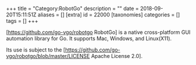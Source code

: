 +++
title = "Category:RobotGo"
description = ""
date = 2018-09-20T15:11:51Z
aliases = []
[extra]
id = 22000
[taxonomies]
categories = []
tags = []
+++

[https://github.com/go-vgo/robotgo RobotGo] is a native cross-platform GUI automation library for Go. It supports Mac, Windows, and Linux(X11).

Its use is subject to the [https://github.com/go-vgo/robotgo/blob/master/LICENSE Apache License 2.0].
